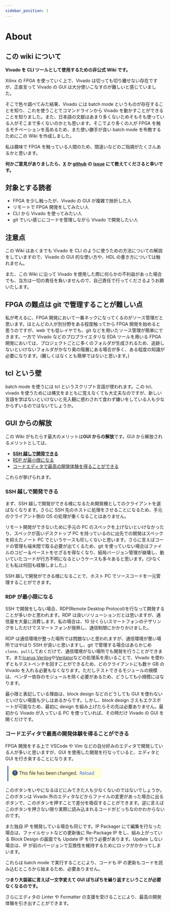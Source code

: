 ```yaml
---
sidebar_position: 1
---
```


# About

## この wiki について

**Vivado を CLI ツールとして使用するための非公式 Wiki です。**

Xilinx の FPGA を使っていく上で、Vivado は切っても切り離せない存在ですが、正直言って Vivado の GUI は大分使いこなすのが難しいと感じていました。

そこで色々調べてみた結果、Vivado には batch mode というものが存在することを知り、これを使うことでコマンドラインから Vivado を動かすことができることを知りました。また、日本語の文献はあまり多くないためそもそも使っている人がそこまで多くないのかとも思います。そこでより多くの人が FPGA を触るモチベーションを高めるため、また使い勝手が良い batch mode を布教するためにこの Wiki を作成しました。

私は趣味で FPGA を触っている人間のため、間違いなどのご指摘がたくさんあるかと思います。

**何かご意見がありましたら、[X](https://x.com/whatacotton) か [github](https://github.com/WhatACotton/my-xilinx-docs) の [issue](https://github.com/WhatACotton/my-xilinx-docs/issues) にて教えてくださると幸いです。**

## 対象とする読者

- FPGA を少し触ったが、Vivado の GUI が複雑で挫折した人
- リモートで FPGA 開発をしてみたい人
- CLI から Vivado を使ってみたい人
- git でいい感じにコードを管理しながら Vivado で開発したい人

## 注意点

この Wiki はあくまでも Vivado を CLI のように使うための方法についての解説をしていますので、Vivado の GUI 的な使い方や、HDL の書き方については触れません。

また、この Wiki に沿って Vivado を使用した際に何らかの不利益があった場合でも、当方は一切の責任を負いませんので、自己責任で行ってくださるようお願いたします。

## FPGA の難点は git で管理することが難しい点

私が考えるに、FPGA 開発において一番ネックになってくるのがソース管理だと思います。ほとんどの人が別分野をある程度触ってから FPGA 開発を始めると思うのですが、web でも低レイヤでも、git などを用いたソース管理が簡単にできます。一方で Vivado などのプロプライエタリな EDA ツールを用いる FPGA 開発においては、プロジェクトごとに多くのフォルダが生成されるため、追跡しないといけないフォルダがかなり奥の階層にある場合が多く、ある程度の知識が必要になります。(難しくはなくとも簡単ではないと思います。)

## tcl という壁

batch mode を使うには tcl というスクリプト言語が使われます。この tcl、vivado を使うためには構文をまともに覚えなくても大丈夫なのですが、新しい言語を学ばないといけないと先入観に惑わされて食わず嫌いをしている人も少なからずいるのではないでしょうか。

## GUI からの解放

この Wiki がもたらす最大のメリットは**GUI からの解放**です。GUI から解放されるメリットとしては、

- **[SSH 越しで開発できる](#ssh越しで開発できる)**
- [RDP が最小限になる](#rdpが最小限になる)
- [コードエディタで最高の開発体験を得ることができる](#コードエディタで最高の開発体験を得ることができる)

これらが挙げられます。

### SSH 越しで開発できる

まず、SSH 越しで開発ができる様になるため開発機としてのクライアントを選ばなくなります。さらに SSH 先のホストに処理をさせることになるため、手元のクライアント側の OS の処理が重くなることはありません。

リモート開発ができないために手元の PC のスペックを上げないといけなかったり、スペックが高いデスクトップ PC を持っているのに出先での開発はスペックを抑えたノート PC でというケースも珍しくないと思います。さらに言えばコードの管理も端末間で取る必要が出てくるため、git を使っていない場合はファイルのコピー＆ペーストをせざるを得なくなり、結局バージョン管理が崩壊し、動いていたコードが行方不明になるというケースも多々あると思います。(少なくとも私は何回も経験しました。)

SSH 越しで開発ができる様になることで、ホスト PC でソースコードを一元管理することができます。

### RDP が最小限になる

SSH で開発をしない場合、RDP(Remote Desktop Protocol)を行なって開発することが多いかと思われます。RDP は良いソリューションだとは思いますが、通信量を大量に消費します。私の場合は、10 分くらいスマートフォンのテザリングをしただけでスマートフォンが発熱し、通信制限にかかりかけました。

RDP は通信環境が整った場所では問題ないと思われますが、通信環境が悪い場所ではやはり SSH が良いと思いますし、git で管理する場合はあらかじめ`clone`、`pull`しておくだけで、通信環境がない場所でも開発を行うことができます。また[Icarus Verilog](https://steveicarus.github.io/iverilog/)や[Verilator](https://verilator.org/guide/latest/)などの処理系を用いることで、Vivado を使わずともテストベンチを回すことができるため、どのクライアントにも数十 GB の Vivado を入れる必要もなくなります。ただしテストできるモジュールの規模は、ベンダー依存のモジュールを除く必要があるため、どうしても小規模にはなります。

最小限と表記している理由は、block design などのどうしても GUI を使わないといけない場面も少しはあるからです。しかし、block design さえもエクスポートが可能なため、最初に design を組み上げたらその先は必要ありません。最初から Vivado が入っている PC を使っていれば、その時だけ Vivado の GUI を開くだけです。

### コードエディタで最高の開発体験を得ることができる

FPGA 開発をする上で VSCode や Vim などの自分好みのエディタで開発している人が多いと思いますが、GUI を使用した開発を行なっていると、エディタと GUI を行き来することになります。

![reload](reload.png)

このボタンをいやになるほどにみてきた人も少なくないのではないでしょうか。このボタンは Vivado 外のエディタなどからファイルの変更があった場合に出るボタンで、このボタンを押すことで差分を吸収することができます。逆に言えばこのボタンを押さない限り実際に読み込まれるコードがどっちなのかわからないのです。

また独自 IP を開発している場合も同じです。IP Packager にて編集を行なった場合は、ファイルセットなどの更新後に Re-Package IP をし、組み上がっている Block Design の画面でも Update IP を行う必要があります。Update しない場合は、IP が前のバージョンで互換性を維持するためにロックがかかってしまいます。

これらは batch mode で実行することにより、コードも IP の更新もコードを読み込むところから始まるため、必要ありません。

**つまり大袈裟に言えば一文字変えて GUI ぽちぽちを繰り返すということが必要なくなるのです。**

さらにエディタの Linter や Formatter の支援を受けることにより、最高の開発体験を引き出すことができます。
